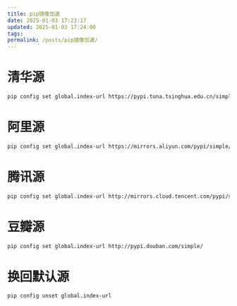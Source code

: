 ```yaml
---
title: pip镜像加速
date: 2025-01-03 17:23:17
updated: 2025-01-03 17:24:00
tags: 
permalink: /posts/pip镜像加速/
---
```

# 清华源

```bash
pip config set global.index-url https://pypi.tuna.tsinghua.edu.cn/simple
```

# 阿里源

```bash
pip config set global.index-url https://mirrors.aliyun.com/pypi/simple/
```

# 腾讯源

```bash
pip config set global.index-url http://mirrors.cloud.tencent.com/pypi/simple
```

# 豆瓣源

```bash
pip config set global.index-url http://pypi.douban.com/simple/  
```

# 换回默认源  

```bash
pip config unset global.index-url
```

